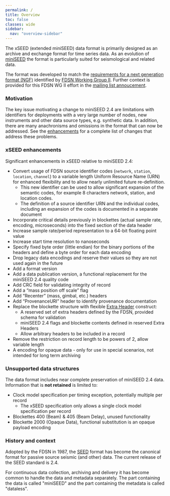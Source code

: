 ```yaml
---
permalink: /
title: Overview
toc: false
classes: wide
sidebar:
  nav: "overview-sidebar"
---
```


The xSEED (extended miniSEED) data format is primarily designed as an
archive and exchange format for time series data.  As an evolution of
[miniSEED](http://ds.iris.edu/ds/nodes/dmc/data/formats/miniseed/)
the format is particularly suited for seismological and related data.

The format was developed to match the [requirements for a next
generation format
(NGF)](https://docs.google.com/document/d/1ymAe9v1rUuucpY7ai5ilKsD7V1ejwt6GxQQmJ5IevDI/edit)
identified by [FDSN Working Group II](http://www.fdsn.org/wg/wgII/).
Further context is provided for this FDSN WG II effort in the [mailing
list annoucement](http://www.fdsn.org/message-center/thread/514/#m-944).

### Motivation

The key issue motivating a change to miniSEED 2.4 are limitations with
identifiers for deployments with a very large number of nodes, new
instruments and other data source types, e.g. synthetic data.  In
addition, there are many anachronisms and omissions in the format that
can now be addressed.  See the [enhancements](#xseed-enhancements) for
a complete list of changes that address these problems.

### xSEED enhancements

Significant enhancements in xSEED relative to miniSEED 2.4:

* Convert usage of FDSN source identifier codes (`network`, `station`,
  `location`, `channel`) to a variable length Uniform Resource Name (URN)
  for enhanced flexibility and to allow nearly unlimited future
  re-definition.
  * This new identifier can be used to allow significant expansion of
  the semantic codes, for example 8 characters network, station, and
  location codes.
  * The definition of a source identifier URN and the individual codes,
   including an expansion of the codes is documented in a separate
   document
* Incorporate critical details previously in blockettes (actual sample
  rate, encoding, microseconds) into the fixed section of the data
  header
* Increase sample rate/period representation to a 64-bit floating point value
* Increase start time resolution to nanoseconds
* Specify fixed byte order (little endian) for the binary portions of
  the headers and define a byte order for each data encoding
* Drop legacy data encodings and reserve their values so they are not used again in the future
* Add a format version
* Add a data publication version, a functional replacement for the miniSEED 2.4 quality code
* Add CRC field for validating integrity of record
* Add a “mass position off scale” flag
* Add “Recenter” (mass, gimbal, etc.) headers
* Add “ProvenanceURI” header to identify provenance documentation
* Replace the blockette structure with flexible [Extra Header](specification/extraheaders/) construct:
  * A reserved set of extra headers defined by the FDSN, provided schema for validation
  * miniSEED 2.4 flags and blockette contents defined in reserved Extra Headers
  * Allow arbitrary headers to be included in a record
* Remove the restriction on record length to be powers of 2, allow variable length
* A encoding for opaque data - only for use in special scenarios, not intended for long term archiving

### Unsupported data structures

The data format includes near complete preservation of miniSEED 2.4
data. Information that is **not retained** is limited to:

* Clock model specification per timing exception, potentially multiple per record
  * The xSEED specification only allows a single clock model specification per record
* Blockettes 400 (Beam) & 405 (Beam Delay), unused functionality
* Blockette 2000 (Opaque Data), functional substitution is an opaque payload encoding

### History and context

Adopted by the FDSN in 1987, the
[SEED](http://www.fdsn.org/publications/) format has become the
canonical format for passive source seismic (and other) data.  The
current release of the SEED standard is 2.4.

For continuous data collection, archiving and delivery it has become
common to handle the data and metadata separately.  The part
containing the data is called "miniSEED" and the part containing the
metadata is called "dataless".
